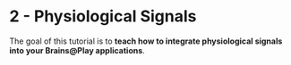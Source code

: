 # 2 - Physiological Signals
The goal of this tutorial is to **teach how to integrate physiological signals into your Brains@Play applications**.
